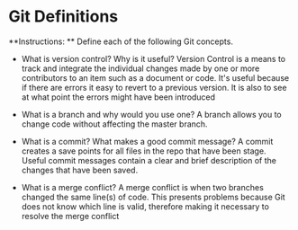 # Git Definitions

**Instructions: ** Define each of the following Git concepts.

* What is version control?  Why is it useful?
Version Control is a means to track and integrate the individual changes made by one or more contributors to an item such as a document or code.
It's useful because if there are errors it easy to revert to a previous version. It is also to see at what point the errors might have been introduced

* What is a branch and why would you use one?
A branch allows you to change code without affecting the master branch.

* What is a commit? What makes a good commit message?
A commit creates a save points for all files in the repo that have been stage. Useful commit messages contain a clear and brief description of the changes that have been saved.

* What is a merge conflict?
A merge conflict is when two branches changed the same line(s) of code. This presents problems because Git does not know which line is valid, therefore making it necessary to resolve the merge conflict